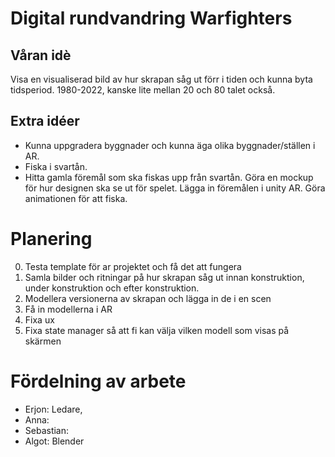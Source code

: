 # Digital rundvandring Warfighters
## Våran idè
Visa en visualiserad bild av hur skrapan såg ut förr i tiden och kunna byta tidsperiod. 1980-2022, kanske lite mellan 20 och 80 talet också.

## Extra idéer
* Kunna uppgradera byggnader och kunna äga olika byggnader/ställen i AR. 
* Fiska i svartån. 
* Hitta gamla föremål som ska fiskas upp från svartån. Göra en mockup för hur designen ska se ut för spelet. Lägga in föremålen i unity AR. Göra animationen för att fiska.  


# Planering
0. Testa template för ar projektet och få det att fungera 
1. Samla bilder och ritningar på hur skrapan såg ut innan konstruktion, under konstruktion och efter konstruktion. 
2. Modellera versionerna av skrapan och lägga in de i en scen 
3. Få in modellerna i AR
4. Fixa ux 
5. Fixa state manager så att fi kan välja vilken modell som visas på skärmen 

# Fördelning av arbete
* Erjon: Ledare,  
* Anna: 
* Sebastian:  
* Algot: Blender 
